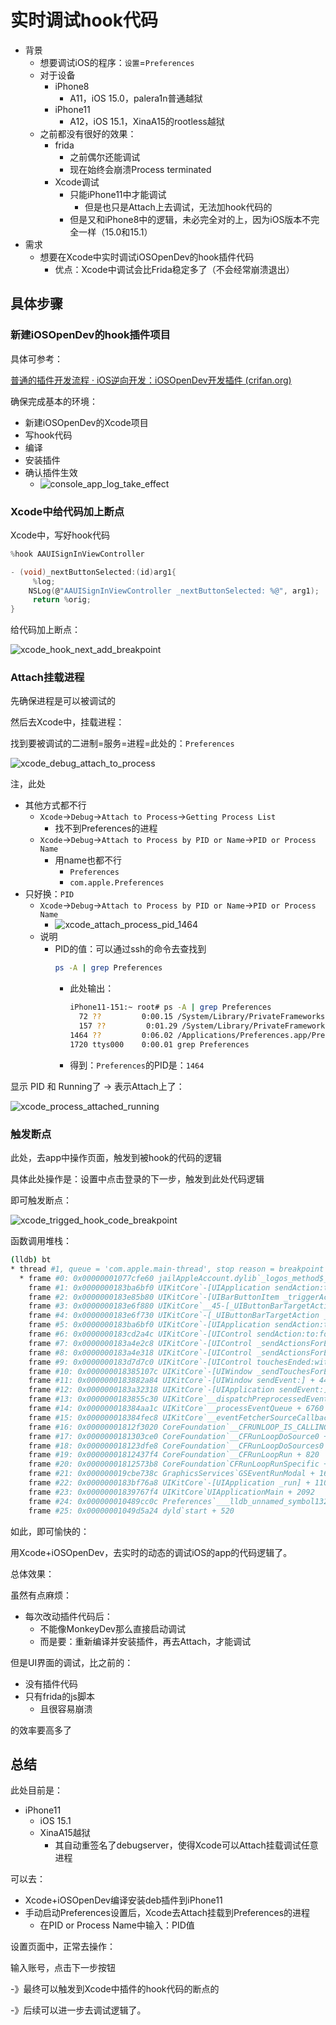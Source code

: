 # 实时调试hook代码

* 背景
  * 想要调试iOS的程序：`设置`=`Preferences`
  * 对于设备
    * iPhone8
      * A11，iOS 15.0，palera1n普通越狱
    * iPhone11
      * A12，iOS 15.1，XinaA15的rootless越狱
  * 之前都没有很好的效果：
    * frida
      * 之前偶尔还能调试
      * 现在始终会崩溃Process terminated
    * Xcode调试
      * 只能iPhone11中才能调试
        * 但是也只是Attach上去调试，无法加hook代码的
      * 但是又和iPhone8中的逻辑，未必完全对的上，因为iOS版本不完全一样（15.0和15.1）
* 需求
  * 想要在Xcode中实时调试iOSOpenDev的hook插件代码
    * 优点：Xcode中调试会比Frida稳定多了（不会经常崩溃退出）

## 具体步骤

### 新建iOSOpenDev的hook插件项目

具体可参考：

[普通的插件开发流程 · iOS逆向开发：iOSOpenDev开发插件 (crifan.org)](https://book.crifan.org/books/ios_re_iosopendev_tweak/website/normal_tweak_process/)

确保完成基本的环境：

* 新建iOSOpenDev的Xcode项目
* 写hook代码
* 编译
* 安装插件
* 确认插件生效
  * ![console_app_log_take_effect](../../../assets/img/console_app_log_take_effect.png)

### Xcode中给代码加上断点

Xcode中，写好hook代码

```c
%hook AAUISignInViewController

- (void)_nextButtonSelected:(id)arg1{
     %log;
    NSLog(@"AAUISignInViewController _nextButtonSelected: %@", arg1);
     return %orig;
}
```

给代码加上断点：

![xcode_hook_next_add_breakpoint](../../../assets/img/xcode_hook_next_add_breakpoint.png)

### Attach挂载进程

先确保进程是可以被调试的

然后去Xcode中，挂载进程：

找到要被调试的二进制=服务=进程=此处的：`Preferences`

![xcode_debug_attach_to_process](../../../assets/img/xcode_debug_attach_to_process.png)

注，此处

* 其他方式都不行
  * `Xcode`->`Debug`->`Attach to Process`->`Getting Process List`
    * 找不到Preferences的进程
  * `Xcode`->`Debug`->`Attach to Process by PID or Name`->`PID or Process Name`
    * 用name也都不行
      * `Preferences`
      * `com.apple.Preferences`
* 只好换：`PID`
  * `Xcode`->`Debug`->`Attach to Process by PID or Name`->`PID or Process Name`
    * ![xcode_attach_process_pid_1464](../../../assets/img/xcode_attach_process_pid_1464.png)
  * 说明
    * PID的值：可以通过ssh的命令去查找到
      ```bash
      ps -A | grep Preferences
      ```
      * 此处输出：
        ```bash
        iPhone11-151:~ root# ps -A | grep Preferences
          72 ??         0:00.15 /System/Library/PrivateFrameworks/NanoPreferencesSync.framework/nanoprefsyncd -companion
          157 ??         0:01.29 /System/Library/PrivateFrameworks/IntlPreferences.framework/Support/localizationswitcherd
        1464 ??         0:06.02 /Applications/Preferences.app/Preferences
        1720 ttys000    0:00.01 grep Preferences
        ```
      * 得到：`Preferences`的PID是：`1464`

显示 PID 和 Running了 -> 表示Attach上了：

![xcode_process_attached_running](../../../assets/img/xcode_process_attached_running.png)

### 触发断点

此处，去app中操作页面，触发到被hook的代码的逻辑

具体此处操作是：设置中点击登录的下一步，触发到此处代码逻辑

即可触发断点：

![xcode_trigged_hook_code_breakpoint](../../../assets/img/xcode_trigged_hook_code_breakpoint.png)

函数调用堆栈：

```bash
(lldb) bt
* thread #1, queue = 'com.apple.main-thread', stop reason = breakpoint 2.1
  * frame #0: 0x00000001077cfe60 jailAppleAccount.dylib`_logos_method$_ungrouped$AAUISignInViewController$_nextButtonSelected$(self=0x0000000107015610, _cmd="_nextButtonSelected:", arg1=0x000000012100b280) at jailAppleAccount.xm:6:2 [opt]
    frame #1: 0x0000000183ba6bf0 UIKitCore`-[UIApplication sendAction:to:from:forEvent:] + 100
    frame #2: 0x0000000183e85b80 UIKitCore`-[UIBarButtonItem _triggerActionForEvent:] + 180
    frame #3: 0x0000000183e6f880 UIKitCore`__45-[_UIButtonBarTargetAction _invoke:forEvent:]_block_invoke + 40
    frame #4: 0x0000000183e6f730 UIKitCore`-[_UIButtonBarTargetAction _invoke:forEvent:] + 204
    frame #5: 0x0000000183ba6bf0 UIKitCore`-[UIApplication sendAction:to:from:forEvent:] + 100
    frame #6: 0x0000000183cd2a4c UIKitCore`-[UIControl sendAction:to:forEvent:] + 128
    frame #7: 0x0000000183a4e2c8 UIKitCore`-[UIControl _sendActionsForEvents:withEvent:] + 352
    frame #8: 0x0000000183a4e318 UIKitCore`-[UIControl _sendActionsForEvents:withEvent:] + 432
    frame #9: 0x0000000183d7d7c0 UIKitCore`-[UIControl touchesEnded:withEvent:] + 536
    frame #10: 0x000000018385107c UIKitCore`-[UIWindow _sendTouchesForEvent:] + 980
    frame #11: 0x0000000183882a84 UIKitCore`-[UIWindow sendEvent:] + 4456
    frame #12: 0x0000000183a32318 UIKitCore`-[UIApplication sendEvent:] + 828
    frame #13: 0x0000000183855c30 UIKitCore`__dispatchPreprocessedEventFromEventQueue + 7904
    frame #14: 0x000000018384aa1c UIKitCore`__processEventQueue + 6760
    frame #15: 0x000000018384fec8 UIKitCore`__eventFetcherSourceCallback + 172
    frame #16: 0x00000001812f3020 CoreFoundation`__CFRUNLOOP_IS_CALLING_OUT_TO_A_SOURCE0_PERFORM_FUNCTION__ + 28
    frame #17: 0x0000000181303ce0 CoreFoundation`__CFRunLoopDoSource0 + 208
    frame #18: 0x000000018123dfe8 CoreFoundation`__CFRunLoopDoSources0 + 268
    frame #19: 0x00000001812437f4 CoreFoundation`__CFRunLoopRun + 820
    frame #20: 0x00000001812573b8 CoreFoundation`CFRunLoopRunSpecific + 600
    frame #21: 0x000000019cbe738c GraphicsServices`GSEventRunModal + 164
    frame #22: 0x0000000183bf76a8 UIKitCore`-[UIApplication _run] + 1100
    frame #23: 0x00000001839767f4 UIKitCore`UIApplicationMain + 2092
    frame #24: 0x000000010489cc0c Preferences`___lldb_unnamed_symbol132$$Preferences + 60
    frame #25: 0x00000001049d5a24 dyld`start + 520
```

如此，即可愉快的：

用Xcode+iOSOpenDev，去实时的动态的调试iOS的app的代码逻辑了。

总体效果：

虽然有点麻烦：

* 每次改动插件代码后：
  * 不能像MonkeyDev那么直接启动调试
  * 而是要：重新编译并安装插件，再去Attach，才能调试

但是UI界面的调试，比之前的：

* 没有插件代码
* 只有frida的js脚本
  * 且很容易崩溃

的效率要高多了

## 总结

此处目前是：

* iPhone11
  * iOS 15.1
  * XinaA15越狱
    * 其自动重签名了debugserver，使得Xcode可以Attach挂载调试任意进程

可以去：

* Xcode+iOSOpenDev编译安装deb插件到iPhone11
* 手动启动Preferences设置后，Xcode去Attach挂载到Preferences的进程
  * 在PID  or Process Name中输入：PID值

设置页面中，正常去操作：

输入账号，点击下一步按钮

-》最终可以触发到Xcode中插件的hook代码的断点的

-》后续可以进一步去调试逻辑了。
